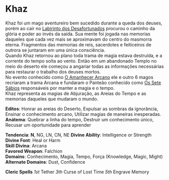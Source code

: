 # Khaz

Khaz foi um mago aventureiro bem sucedido durante a queda dos deuses, porém ao cair no [Labirinto dos Desafortunados]() procurou o caminho da glória e poder ao invés da saída. Sua mente foi jogada nas memorias daqueles que cada vez mais se aproximavam do centro do masmorra eterna. Fragmentos das memorias de reis, sacerdotes e feiticeiros de outrora se juntaram em uma única consciência.  
Quando Khaz retornou ao plano toda trama de magia estava destruída, e a corrente do tempo solta ao vento. Então em um abandonado Templo no meio do deserto ele começou a angariar todas as informações necessárias para restaurar o trabalho dos deuses mortos.  
No evento conhecido como [O Amanhecer Arcano]() ele e outro 6 magos recriaram a trama Arcana e fundaram o Panteão conhecido como [Os Sete Sábios]() responsáveis por manter a magia e o tempo.  
Khaz representa as magias de Abjuração, as Areias do Tempo e as memorias daqueles que mudaram o mundo.

**Editos**: Honrar as areias do Deserto, Expulsar as sombras da ignorância, Ensinar o conhecimento arcano, Utilizar magias de maneiras inesperadas.  
**Anátema**: Quebrar a linha do tempo, Destruir um conhecimento único, Recusar um oportunidade para aprender  

**Tendencia**: **N**, NG, LN, CN, NE
**Divine Ability**: Intelligence or Strength  
**Divine Font**: Heal or Harm  
**Skill Divina**: Arcana  
**Favored Weapon**: Falchion  
**Domains**: Conhecimento, Magia, Tempo, Força (Knowledge, Magic, Might)  
**Alternate Domains**: Dust, Confidence  

**Cleric Spells** *1st* Tether *3th* Curse of Lost Time *5th* Engrave Memory  